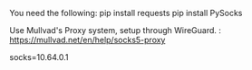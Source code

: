 You need the following: 
pip install requests
pip install PySocks

Use Mullvad's Proxy system, setup through WireGuard. : https://mullvad.net/en/help/socks5-proxy 

socks=10.64.0.1
